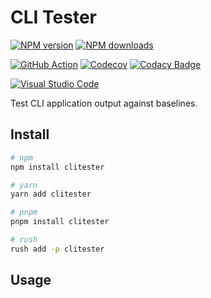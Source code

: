 # CLI Tester

[![NPM version][clitester-npm-image]][clitester-npm-url]
[![NPM downloads][clitester-downloads-image]][clitester-downloads-url]

[![GitHub Action][github-action]][github-action-url]
[![Codecov][codecov-image]][codecov-url]
[![Codacy Badge][codacy-image]][codacy-url]

[![Visual Studio Code][vscode-image]][vscode-url]

Test CLI application output against baselines.

## Install

```sh
# npm
npm install clitester

# yarn
yarn add clitester

# pnpm
pnpm install clitester

# rush
rush add -p clitester
```

## Usage

[clitester-downloads-image]: https://img.shields.io/npm/dm/clitester.svg?style=flat
[clitester-downloads-url]: https://npmjs.org/package/clitester
[clitester-npm-image]: https://img.shields.io/npm/v/clitester.svg?style=flat
[clitester-npm-url]: https://npmjs.org/package/clitester
[codacy-image]: https://api.codacy.com/project/badge/Grade/07959fd66e08490cbbd7da836f229053
[codacy-url]: https://www.codacy.com/manual/homawong/clitester?utm_source=github.com&amp;utm_medium=referral&amp;utm_content=unional/clitester&amp;utm_campaign=Badge_Grade
[codecov-image]: https://codecov.io/gh/unional/clitester/branch/master/graph/badge.svg
[codecov-url]: https://codecov.io/gh/unional/clitester
[github-action]: https://github.com/unional/clitester/workflows/release/badge.svg
[github-action-url]: https://github.com/unional/clitester/actions
[vscode-image]: https://img.shields.io/badge/vscode-ready-green.svg
[vscode-url]: https://code.visualstudio.com/

